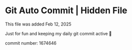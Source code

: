 # Git Auto Commit | Hidden File

This file was added Feb 12, 2025

Just for fun and keeping my daily git commit active 🤪

commit number: 1674646
